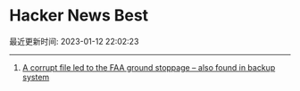 # Hacker News Best

最近更新时间: 2023-01-12 22:02:23

--- 
1. [A corrupt file led to the FAA ground stoppage – also found in backup system](https://www.cnn.com/travel/article/faa-ground-stop-causes/index.html) 
